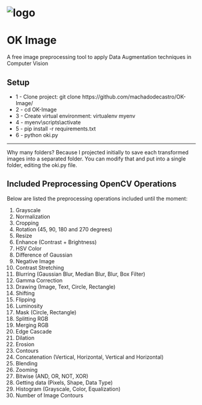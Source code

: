 # ![logo](https://user-images.githubusercontent.com/5161201/194437918-22cab0f2-5a03-4650-90c4-69209e43220e.png)
<h1>OK Image</h1>

A free image preprocessing tool to apply Data Augmentation techniques in Computer Vision

<h2>Setup</h2>
<ul>
  <li>1 - Clone project: git clone https://github.com/machadodecastro/OK-Image/</li>
  <li>2 - cd OK-Image</li>
  <li>3 - Create virtual environment: virtualenv myenv</li>
  <li>4 - myenv\scripts\activate</li>
  <li>5 - pip install -r requirements.txt</li>
  <li>6 - python oki.py</li>
</ul>

<hr/>
Why many folders? Because I projected initially to save each transformed images into a separated folder. You can modify that and put into a single folder, editing the oki.py file.

<h2>Included Preprocessing OpenCV Operations</h2>
Below are listed the preprocessing operations included until the moment:

1. Grayscale
2. Normalization
3. Cropping
4. Rotation (45, 90, 180 and 270 degrees)
5. Resize
6. Enhance (Contrast + Brightness)
7. HSV Color
8. Difference of Gaussian
9. Negative Image
10. Contrast Stretching
11. Blurring (Gaussian Blur, Median Blur, Blur, Box Filter)
12. Gamma Correction
13. Drawing (Image, Text, Circle, Rectangle)
14. Shifting
15. Flipping
16. Luminosity
17. Mask (Circle, Rectangle)
18. Splitting RGB
19. Merging RGB
20. Edge Cascade
21. Dilation
22. Erosion
23. Contours
24. Concatenation (Vertical, Horizontal, Vertical and Horizontal)
25. Blending
26. Zooming
27. Bitwise (AND, OR, NOT, XOR)
28. Getting data (Pixels, Shape, Data Type)
29. Histogram (Grayscale, Color, Equalization)
30. Number of Image Contours
